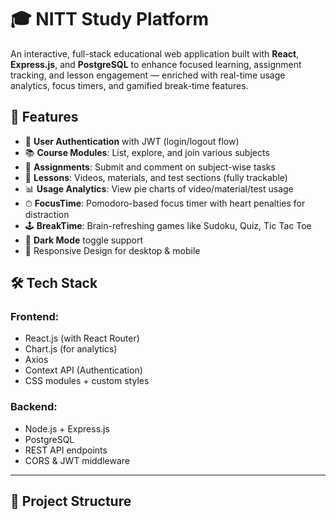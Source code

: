 # 🎓 NITT Study Platform

An interactive, full-stack educational web application built with **React**, **Express.js**, and **PostgreSQL** to enhance focused learning, assignment tracking, and lesson engagement — enriched with real-time usage analytics, focus timers, and gamified break-time features.

## 🚀 Features

- 🔐 **User Authentication** with JWT (login/logout flow)
- 📚 **Course Modules**: List, explore, and join various subjects
- 📝 **Assignments**: Submit and comment on subject-wise tasks
- 🎥 **Lessons**: Videos, materials, and test sections (fully trackable)
- 📊 **Usage Analytics**: View pie charts of video/material/test usage
- ⏱ **FocusTime**: Pomodoro-based focus timer with heart penalties for distraction
- 🕹 **BreakTime**: Brain-refreshing games like Sudoku, Quiz, Tic Tac Toe
- 🌙 **Dark Mode** toggle support
- 🎯 Responsive Design for desktop & mobile

## 🛠 Tech Stack

### Frontend:
- React.js (with React Router)
- Chart.js (for analytics)
- Axios
- Context API (Authentication)
- CSS modules + custom styles

### Backend:
- Node.js + Express.js
- PostgreSQL
- REST API endpoints
- CORS & JWT middleware

---

## 📁 Project Structure

